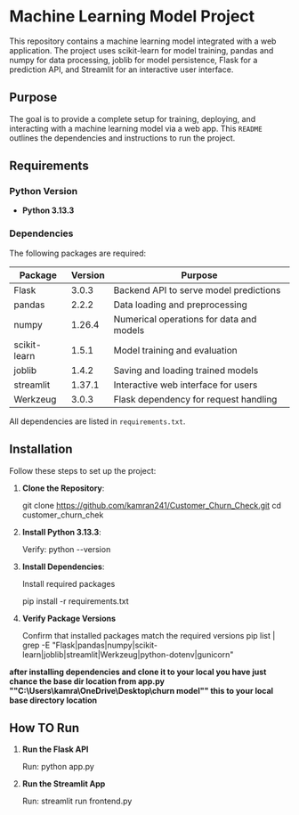 # Machine Learning Model Project

This repository contains a machine learning model integrated with a web application. The project uses scikit-learn for model training, pandas and numpy for data processing, joblib for model persistence, Flask for a prediction API, and Streamlit for an interactive user interface.
## Purpose

The goal is to provide a complete setup for training, deploying, and interacting with a machine learning model via a web app. This `README` outlines the dependencies and instructions to run the project.

## Requirements

### Python Version
- **Python 3.13.3**

### Dependencies
The following packages are required:

| Package        | Version | Purpose                                      |
|----------------|---------|----------------------------------------------|
| Flask         | 3.0.3   | Backend API to serve model predictions       |
| pandas        | 2.2.2   | Data loading and preprocessing               |
| numpy         | 1.26.4  | Numerical operations for data and models     |
| scikit-learn  | 1.5.1   | Model training and evaluation                |
| joblib        | 1.4.2   | Saving and loading trained models            |
| streamlit     | 1.37.1  | Interactive web interface for users          |
| Werkzeug      | 3.0.3   | Flask dependency for request handling        |       |


All dependencies are listed in `requirements.txt`.

## Installation

Follow these steps to set up the project:

1. **Clone the Repository**:
   
   git clone https://github.com/kamran241/Customer_Churn_Check.git
   cd customer_churn_chek

2. **Install Python 3.13.3**:

   Verify:
   python --version

3. **Install Dependencies**:

   Install required packages

   pip install -r requirements.txt

4. **Verify Package Versions**

   Confirm that installed packages match the required versions
      pip list | grep -E "Flask|pandas|numpy|scikit-learn|joblib|streamlit|Werkzeug|python-dotenv|gunicorn"

   
 **after installing dependencies and clone it to your local you have just chance the base dir location from app.py ""C:\Users\kamra\OneDrive\Desktop\churn model"" this to your local base directory location**


 ## How TO Run

 1. **Run the Flask API**

      Run:
       python app.py

2. **Run the Streamlit App**

   Run:
     streamlit run frontend.py
      



 
   
